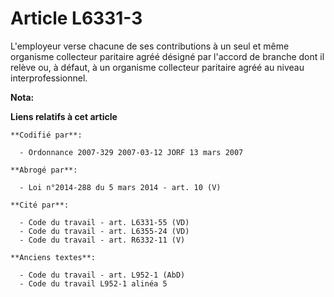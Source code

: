 # Article L6331-3

L'employeur verse chacune de ses contributions à un seul et même organisme collecteur paritaire agréé désigné par l'accord de
branche dont il relève ou, à défaut, à un organisme collecteur paritaire agréé au niveau interprofessionnel.

**Nota:**



**Liens relatifs à cet article**

	**Codifié par**:

	  - Ordonnance 2007-329 2007-03-12 JORF 13 mars 2007

	**Abrogé par**:

	  - Loi n°2014-288 du 5 mars 2014 - art. 10 (V)

	**Cité par**:

	  - Code du travail - art. L6331-55 (VD)
	  - Code du travail - art. L6355-24 (VD)
	  - Code du travail - art. R6332-11 (V)

	**Anciens textes**:

	  - Code du travail - art. L952-1 (AbD)
	  - Code du travail L952-1 alinéa 5
